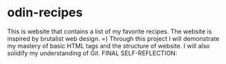 # odin-recipes
This is website that contains a list of my favorite recipes. The website is inspired by brutalist web design. =)
Through this project I will demonstrate my mastery of basic HTML tags and the structure of website. I will also
solidify my understanding of Git.
FINAL SELF-REFLECTION:
